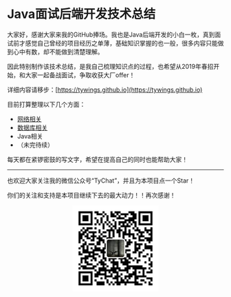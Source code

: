 # Java面试后端开发技术总结
大家好，感谢大家来我的GitHub捧场。我也是Java后端开发的小白一枚，真到面试前才感觉自己曾经的项目经历之单薄，基础知识掌握的也一般，很多内容只能做到心中有数，却不能做到清楚理解。

因此特别制作该技术总结，是我自己梳理知识点的过程，也希望从2019年春招开始，和大家一起备战面试，争取收获大厂offer！

详细内容请移步：[https://tywings.github.io](https://tywings.github.io)

目前打算整理以下几个方面：

- [网络相关](https://tywings.github.io/categories/%E7%BD%91%E7%BB%9C/)
- [数据库相关](https://tywings.github.io/categories/%E6%95%B0%E6%8D%AE%E5%BA%93/)
- Java相关
- （未完待续）

每天都在紧锣密鼓的写文字，希望在提高自己的同时也能帮助大家！

------

也欢迎大家关注我的微信公众号“TyChat”，并且为本项目点一个Star！

你们的关注和支持是本项目继续下去的最大动力！！再次感谢！

<div align="center">
    <img src="uploads/wechat-qcode.jpg" width="200px">
</div>